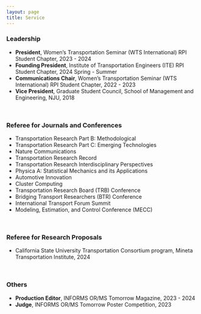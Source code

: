 ```yaml
---
layout: page
title: Service
---
```



### Leadership

- **President**, Women’s Transportation Seminar (WTS International) RPI Student Chapter, 2023 - 2024
- **Founding President**, Institute of Transportation Engineers (ITE) RPI Student Chapter, 2024 Spring - Summer
- **Communications Chair**, Women’s Transportation Seminar (WTS International) RPI Student Chapter, 2022 - 2023
- **Vice President**, Graduate Student Council, School of Management and Engineering, NJU, 2018

<br>

### Referee for Journals and Conferences 

- Transportation Research Part B: Methodological
- Transportation Research Part C: Emerging Technologies
- Nature Communications
- Transportation Research Record
- Transportation Research Interdisciplinary Perspectives
- Physica A: Statistical Mechanics and its Applications
- Automotive Innovation
- Cluster Computing
- Transportation Research Board (TRB) Conference
- Bridging Transport Researchers (BTR) Conference
- International Transport Forum Summit
- Modeling, Estimation, and Control Conference (MECC)

<br>

### Referee for Research Proposals 

- California State University Transportation Consortium program, Mineta Transportation Institute, 2024

<br>

### Others 

- **Production Editor**, INFORMS OR/MS Tomorrow Magazine, 2023 - 2024
- **Judge**, INFORMS OR/MS Tomorrow Poster Competition, 2023


